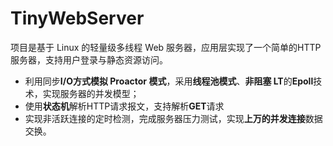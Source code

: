 # TinyWebServer
项目是基于 Linux 的轻量级多线程 Web 服务器，应用层实现了一个简单的HTTP 服务器，支持用户登录与静态资源访问。

* 利用同步**I/O方式模拟 Proactor 模式**，采用**线程池模式**、**非阻塞 LT**的**Epoll**技术，实现服务器的并发模型；
* 使用**状态机**解析HTTP请求报文，支持解析**GET**请求
* 实现非活跃连接的定时检测，完成服务器压力测试，实现**上万的并发连接**数据交换。

